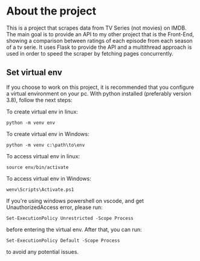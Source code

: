 # About the project
This is a project that scrapes data from TV Series (not movies) on IMDB. The main goal is to provide an API to my other project that is the Front-End, showing
a comparison between ratings of each episode from each season of a tv serie. It uses Flask to provide the API and a multithread approach is used in order
to speed the scraper by fetching pages concurrently.

## Set virtual env
If you choose to work on this project, it is recommended that you configure a virtual environment on your pc. With python installed (preferably version 3.8), follow the next steps:

To create virtual env in linux:
```
python -m venv env
```

To create virtual env in Windows:
```
python -m venv c:\path\to\env
```

To access virtual env in linux:
```
source env/bin/activate
```

To access virtual env in Windows:
```
wenv\Scripts\Activate.ps1
```

If you're using windows powershell on vscode, and get UnauthorizedAccess error, please run:
```
Set-ExecutionPolicy Unrestricted -Scope Process
```
before entering the virtual env. After that, you can run:
```
Set-ExecutionPolicy Default -Scope Process
```
to avoid any potential issues.